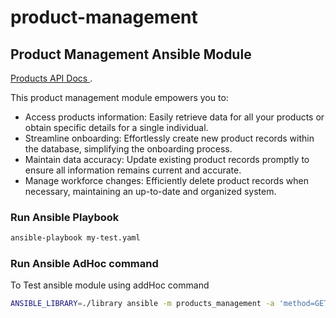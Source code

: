 # product-management

## Product Management Ansible Module 
[Products API Docs ](https://dummyjson.com/docs/products).

This product management module empowers you to:
 * Access products information: Easily retrieve data for all your products or obtain specific details for a single individual.
 * Streamline onboarding: Effortlessly create new product records within the database, simplifying the onboarding process.
 * Maintain data accuracy: Update existing product records promptly to ensure all information remains current and accurate.
 * Manage workforce changes: Efficiently delete product records when necessary, maintaining an up-to-date and organized system.
### Run Ansible Playbook

```bash
ansible-playbook my-test.yaml
```

### Run Ansible AdHoc command 

To Test ansible module using addHoc command
```bash
ANSIBLE_LIBRARY=./library ansible -m products_management -a 'method=GET id=23' localhost
```  
